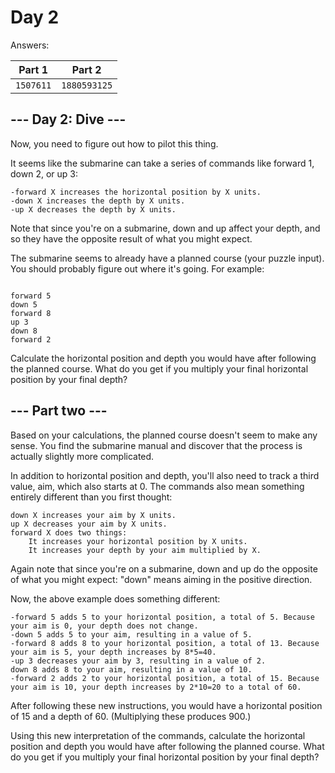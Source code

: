 # Day 2

 Answers: 

| Part 1 | Part 2 |
| ------ | ------ |
| `1507611` | `1880593125` |


## --- Day 2: Dive ---

Now, you need to figure out how to pilot this thing.

It seems like the submarine can take a series of commands like forward 1, down 2, or up 3:

    -forward X increases the horizontal position by X units.
    -down X increases the depth by X units.
    -up X decreases the depth by X units.

Note that since you're on a submarine, down and up affect your depth, and so they have the opposite result of what you might expect.

The submarine seems to already have a planned course (your puzzle input). You should probably figure out where it's going. For example:

<pre><code>
forward 5
down 5
forward 8
up 3
down 8
forward 2
</code></pre>

Calculate the horizontal position and depth you would have after following the planned course. What do you get if you multiply your final horizontal position by your final depth?

## --- Part two ---
Based on your calculations, the planned course doesn't seem to make any sense. You find the submarine manual and discover that the process is actually slightly more complicated.

In addition to horizontal position and depth, you'll also need to track a third value, aim, which also starts at 0. The commands also mean something entirely different than you first thought:

    down X increases your aim by X units.
    up X decreases your aim by X units.
    forward X does two things:
        It increases your horizontal position by X units.
        It increases your depth by your aim multiplied by X.

Again note that since you're on a submarine, down and up do the opposite of what you might expect: "down" means aiming in the positive direction.

Now, the above example does something different:

    -forward 5 adds 5 to your horizontal position, a total of 5. Because your aim is 0, your depth does not change.
    -down 5 adds 5 to your aim, resulting in a value of 5.
    -forward 8 adds 8 to your horizontal position, a total of 13. Because your aim is 5, your depth increases by 8*5=40.
    -up 3 decreases your aim by 3, resulting in a value of 2.
    down 8 adds 8 to your aim, resulting in a value of 10.
    -forward 2 adds 2 to your horizontal position, a total of 15. Because your aim is 10, your depth increases by 2*10=20 to a total of 60.

After following these new instructions, you would have a horizontal position of 15 and a depth of 60. (Multiplying these produces 900.)

Using this new interpretation of the commands, calculate the horizontal position and depth you would have after following the planned course. What do you get if you multiply your final horizontal position by your final depth?
